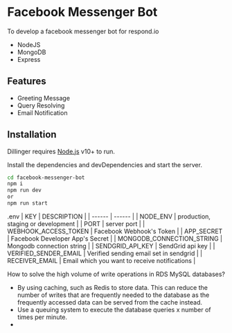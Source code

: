 # Facebook Messenger Bot

To develop a facebook messenger bot for respond.io

- NodeJS
- MongoDB
- Express

## Features

- Greeting Message
- Query Resolving
- Email Notification

## Installation

Dillinger requires [Node.js](https://nodejs.org/) v10+ to run.

Install the dependencies and devDependencies and start the server.

```sh
cd facebook-messenger-bot
npm i
npm run dev
or
npm run start
```

.env
| KEY | DESCRIPTION |
| ------ | ------ |
| NODE_ENV | production, staging or development |
| PORT | server port |
| WEBHOOK_ACCESS_TOKEN | Facebook Webhook's Token |
| APP_SECRET | Facebook Developer App's Secret |
| MONGODB_CONNECTION_STRING | Mongodb connection string |
| SENDGRID_API_KEY | SendGrid api key |
| VERIFIED_SENDER_EMAIL | Verified sending email set in sendgrid |
| RECEIVER_EMAIL | Email which you want to receive notifications |

How to solve the high volume of write operations in RDS MySQL databases?

- By using caching, such as Redis to store data. This can reduce the number of writes that are frequently needed to the database as the frequently accessed data can be served from the cache instead.
- Use a queuing system to execute the database queries x number of times per minute.
-
